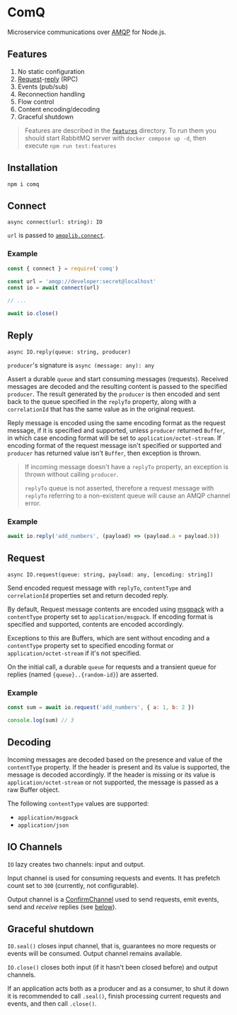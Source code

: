 # ComQ

Microservice communications over [AMQP](https://github.com/amqp-node/amqplib) for
Node.js.

## Features

1. No static configuration
2. [Request](#request)-[reply](#reply) (RPC)
3. Events (pub/sub)
4. Reconnection handling
5. Flow control
6. Content encoding/decoding
7. Graceful shutdown

> Features are described in the [`features`](features) directory. To run them you should start
> RabbitMQ server with `docker compose up -d`, then execute `npm run test:features`

## Installation

`npm i comq`

## Connect

`async connect(url: string): IO`

`url` is passed
to [`amqplib.connect`](https://amqp-node.github.io/amqplib/channel_api.html#connect).

### Example

```javascript
const { connect } = require('comq')

const url = 'amqp://developer:secret@localhost'
const io = await connect(url)

// ...

await io.close()
```

## Reply

`async IO.reply(queue: string, producer)`

`producer`'s signature is `async (message: any): any`

Assert a durable `queue` and start consuming messages (requests). Received messages are decoded and
the resulting content is passed to the specified `producer`. The result generated by the `producer`
is then encoded and sent back to the queue specified in the `replyTo` property, along with
a `correlationId` that has the same value as in the original request.

Reply message is encoded using the same encoding format as the request message, if it is specified
and supported, unless `producer` returned `Buffer`, in which case encoding format will be set
to `application/octet-stream`. If encoding format of the request message isn't specified or
supported and `producer` has returned value isn't `Buffer`, then exception is thrown.

> If incoming message doesn't have a `replyTo` property, an exception is thrown without
> calling `producer`.
>
> `replyTo` queue is not asserted, therefore a request message with `replyTo` referring to a
> non-existent queue will cause an AMQP channel error.

### Example

```javascript
await io.reply('add_numbers', (payload) => (payload.a + payload.b))
```

## Request

`async IO.request(queue: string, payload: any, [encoding: string])`

Send encoded request message with `replyTo`, `contentType` and `correlationId` properties set and
return decoded reply.

By default, Request message contents are encoded using [msgpack](https://msgpack.org) with
a `contentType` property set to `application/msgpack`. If encoding format is specified and
supported, contents are encoded accordingly.

Exceptions to this are Buffers, which are sent without encoding and a `contentType` property set
to specified encoding format or `application/octet-stream` if it's not specified.

On the initial call, a durable `queue` for requests and a transient queue for replies
(named `{queue}..{random-id}`) are asserted.

### Example

```javascript
const sum = await io.request('add_numbers', { a: 1, b: 2 })

console.log(sum) // 3
```

## Decoding

Incoming messages are decoded based on the presence and value of the `contentType` property. If the
header is present and its value is supported, the message is decoded accordingly. If the header is
missing or its value is `application/octet-stream` or not supported, the message is passed as a raw
Buffer object.

The following `contentType` values are supported:

- `application/msgpack`
- `application/json`

## IO Channels

`IO` lazy creates two channels: input and output.

Input channel is used for consuming requests and events. It has prefetch count set to `300`
(currently, not configurable).

Output channel is
a [ConfirmChannel](https://amqp-node.github.io/amqplib/channel_api.html#confirmchannel) used to send
requests, emit events, send and *receive* replies (see [below](#graceful-shutdown)).

## Graceful shutdown

`IO.seal()` closes input channel, that is, guarantees no more requests or events will be consumed.
Output channel remains available.

`IO.close()` closes both input (if it hasn't been closed before) and output channels.

If an application acts both as a producer and as a consumer, to shut it down it is recommended to
call `.seal()`, finish processing current requests and events, and then call `.close()`.
